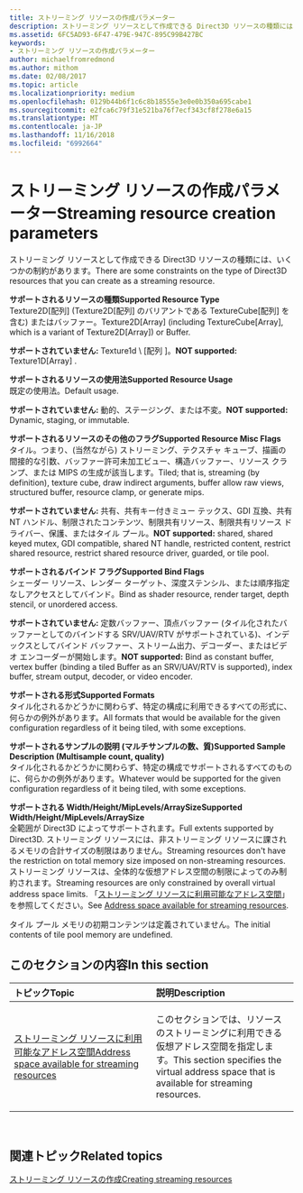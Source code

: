 ```yaml
---
title: ストリーミング リソースの作成パラメーター
description: ストリーミング リソースとして作成できる Direct3D リソースの種類には、いくつかの制約があります。
ms.assetid: 6FC5AD93-6F47-479E-947C-895C99B427BC
keywords:
- ストリーミング リソースの作成パラメーター
author: michaelfromredmond
ms.author: mithom
ms.date: 02/08/2017
ms.topic: article
ms.localizationpriority: medium
ms.openlocfilehash: 0129b44b6f1c6c8b18555e3e0e0b350a695cabe1
ms.sourcegitcommit: e2fca6c79f31e521ba76f7ecf343cf8f278e6a15
ms.translationtype: MT
ms.contentlocale: ja-JP
ms.lasthandoff: 11/16/2018
ms.locfileid: "6992664"
---
```

# <a name="streaming-resource-creation-parameters"></a><span data-ttu-id="8efc4-104">ストリーミング リソースの作成パラメーター</span><span class="sxs-lookup"><span data-stu-id="8efc4-104">Streaming resource creation parameters</span></span>


<span data-ttu-id="8efc4-105">ストリーミング リソースとして作成できる Direct3D リソースの種類には、いくつかの制約があります。</span><span class="sxs-lookup"><span data-stu-id="8efc4-105">There are some constraints on the type of Direct3D resources that you can create as a streaming resource.</span></span>

<span data-ttu-id="8efc4-106"><span id="Supported-Resource-Type"></span><span id="supported-resource-type"></span><span id="SUPPORTED-RESOURCE-TYPE"></span>**サポートされるリソースの種類**</span><span class="sxs-lookup"><span data-stu-id="8efc4-106"><span id="Supported-Resource-Type"></span><span id="supported-resource-type"></span><span id="SUPPORTED-RESOURCE-TYPE"></span>**Supported Resource Type**</span></span>  
<span data-ttu-id="8efc4-107">Texture2D\[配列\] (Texture2D\[配列\] のバリアントである TextureCube\[配列\] を含む) またはバッファー。</span><span class="sxs-lookup"><span data-stu-id="8efc4-107">Texture2D\[Array\] (including TextureCube\[Array\], which is a variant of Texture2D\[Array\]) or Buffer.</span></span>

<span data-ttu-id="8efc4-108">**サポートされていません:** Texture1d \ [配列 \]。</span><span class="sxs-lookup"><span data-stu-id="8efc4-108">**NOT supported:** Texture1D\[Array\] .</span></span>

<span data-ttu-id="8efc4-109"><span id="Supported-Resource-Usage"></span><span id="supported-resource-usage"></span><span id="SUPPORTED-RESOURCE-USAGE"></span>**サポートされるリソースの使用法**</span><span class="sxs-lookup"><span data-stu-id="8efc4-109"><span id="Supported-Resource-Usage"></span><span id="supported-resource-usage"></span><span id="SUPPORTED-RESOURCE-USAGE"></span>**Supported Resource Usage**</span></span>  
<span data-ttu-id="8efc4-110">既定の使用法。</span><span class="sxs-lookup"><span data-stu-id="8efc4-110">Default usage.</span></span>

<span data-ttu-id="8efc4-111">**サポートされていません:** 動的、ステージング、または不変。</span><span class="sxs-lookup"><span data-stu-id="8efc4-111">**NOT supported:** Dynamic, staging, or immutable.</span></span>

<span data-ttu-id="8efc4-112"><span id="Supported-Resource-Misc-Flags"></span><span id="supported-resource-misc-flags"></span><span id="SUPPORTED-RESOURCE-MISC-FLAGS"></span>**サポートされるリソースのその他のフラグ**</span><span class="sxs-lookup"><span data-stu-id="8efc4-112"><span id="Supported-Resource-Misc-Flags"></span><span id="supported-resource-misc-flags"></span><span id="SUPPORTED-RESOURCE-MISC-FLAGS"></span>**Supported Resource Misc Flags**</span></span>  
<span data-ttu-id="8efc4-113">タイル。つまり、(当然ながら) ストリーミング、テクスチャ キューブ、描画の間接的な引数、バッファー許可未加工ビュー、構造バッファー、リソース クランプ、または MIPS の生成が該当します。</span><span class="sxs-lookup"><span data-stu-id="8efc4-113">Tiled; that is, streaming (by definition), texture cube, draw indirect arguments, buffer allow raw views, structured buffer, resource clamp, or generate mips.</span></span>

<span data-ttu-id="8efc4-114">**サポートされていません:** 共有、共有キー付きミュー テックス、GDI 互換、共有 NT ハンドル、制限されたコンテンツ、制限共有リソース、制限共有リソース ドライバー、保護、またはタイル プール。</span><span class="sxs-lookup"><span data-stu-id="8efc4-114">**NOT supported:** shared, shared keyed mutex, GDI compatible, shared NT handle, restricted content, restrict shared resource, restrict shared resource driver, guarded, or tile pool.</span></span>

<span data-ttu-id="8efc4-115"><span id="Supported-Bind-Flags"></span><span id="supported-bind-flags"></span><span id="SUPPORTED-BIND-FLAGS"></span>**サポートされるバインド フラグ**</span><span class="sxs-lookup"><span data-stu-id="8efc4-115"><span id="Supported-Bind-Flags"></span><span id="supported-bind-flags"></span><span id="SUPPORTED-BIND-FLAGS"></span>**Supported Bind Flags**</span></span>  
<span data-ttu-id="8efc4-116">シェーダー リソース、レンダー ターゲット、深度ステンシル、または順序指定なしアクセスとしてバインド。</span><span class="sxs-lookup"><span data-stu-id="8efc4-116">Bind as shader resource, render target, depth stencil, or unordered access.</span></span>

<span data-ttu-id="8efc4-117">**サポートされていません:** 定数バッファー、頂点バッファー (タイル化されたバッファーとしてのバインドする SRV/UAV/RTV がサポートされている)、インデックスとしてバインド バッファー、ストリーム出力、デコーダー、またはビデオ エンコーダーが開始します。</span><span class="sxs-lookup"><span data-stu-id="8efc4-117">**NOT supported:** Bind as constant buffer, vertex buffer (binding a tiled Buffer as an SRV/UAV/RTV is supported), index buffer, stream output, decoder, or video encoder.</span></span>

<span data-ttu-id="8efc4-118"><span id="Supported-Formats"></span><span id="supported-formats"></span><span id="SUPPORTED-FORMATS"></span>**サポートされる形式**</span><span class="sxs-lookup"><span data-stu-id="8efc4-118"><span id="Supported-Formats"></span><span id="supported-formats"></span><span id="SUPPORTED-FORMATS"></span>**Supported Formats**</span></span>  
<span data-ttu-id="8efc4-119">タイル化されるかどうかに関わらず、特定の構成に利用できるすべての形式に、何らかの例外があります。</span><span class="sxs-lookup"><span data-stu-id="8efc4-119">All formats that would be available for the given configuration regardless of it being tiled, with some exceptions.</span></span>

<span data-ttu-id="8efc4-120"><span id="Supported-Sample-Description--Multisample-count--quality-"></span><span id="supported-sample-description--multisample-count--quality-"></span><span id="SUPPORTED-SAMPLE-DESCRIPTION--MULTISAMPLE-COUNT--QUALITY-"></span>**サポートされるサンプルの説明 (マルチサンプルの数、質)**</span><span class="sxs-lookup"><span data-stu-id="8efc4-120"><span id="Supported-Sample-Description--Multisample-count--quality-"></span><span id="supported-sample-description--multisample-count--quality-"></span><span id="SUPPORTED-SAMPLE-DESCRIPTION--MULTISAMPLE-COUNT--QUALITY-"></span>**Supported Sample Description (Multisample count, quality)**</span></span>  
<span data-ttu-id="8efc4-121">タイル化されるかどうかに関わらず、特定の構成でサポートされるすべてのものに、何らかの例外があります。</span><span class="sxs-lookup"><span data-stu-id="8efc4-121">Whatever would be supported for the given configuration regardless of it being tiled, with some exceptions.</span></span>

<span data-ttu-id="8efc4-122"><span id="Supported-Width-Height-MipLevels-ArraySize"></span><span id="supported-width-height-miplevels-arraysize"></span><span id="SUPPORTED-WIDTH-HEIGHT-MIPLEVELS-ARRAYSIZE"></span>**サポートされる Width/Height/MipLevels/ArraySize**</span><span class="sxs-lookup"><span data-stu-id="8efc4-122"><span id="Supported-Width-Height-MipLevels-ArraySize"></span><span id="supported-width-height-miplevels-arraysize"></span><span id="SUPPORTED-WIDTH-HEIGHT-MIPLEVELS-ARRAYSIZE"></span>**Supported Width/Height/MipLevels/ArraySize**</span></span>  
<span data-ttu-id="8efc4-123">全範囲が Direct3D によってサポートされます。</span><span class="sxs-lookup"><span data-stu-id="8efc4-123">Full extents supported by Direct3D.</span></span> <span data-ttu-id="8efc4-124">ストリーミング リソースには、非ストリーミング リソースに課されるメモリの合計サイズの制限はありません。</span><span class="sxs-lookup"><span data-stu-id="8efc4-124">Streaming resources don't have the restriction on total memory size imposed on non-streaming resources.</span></span> <span data-ttu-id="8efc4-125">ストリーミング リソースは、全体的な仮想アドレス空間の制限によってのみ制約されます。</span><span class="sxs-lookup"><span data-stu-id="8efc4-125">Streaming resources are only constrained by overall virtual address space limits.</span></span> <span data-ttu-id="8efc4-126">「[ストリーミング リソースに利用可能なアドレス空間](address-space-available-for-streaming-resources.md)」を参照してください。</span><span class="sxs-lookup"><span data-stu-id="8efc4-126">See [Address space available for streaming resources](address-space-available-for-streaming-resources.md).</span></span>

<span data-ttu-id="8efc4-127">タイル プール メモリの初期コンテンツは定義されていません。</span><span class="sxs-lookup"><span data-stu-id="8efc4-127">The initial contents of tile pool memory are undefined.</span></span>

## <a name="span-idin-this-sectionspanin-this-section"></a><span data-ttu-id="8efc4-128"><span id="in-this-section"></span>このセクションの内容</span><span class="sxs-lookup"><span data-stu-id="8efc4-128"><span id="in-this-section"></span>In this section</span></span>


<table>
<colgroup>
<col width="50%" />
<col width="50%" />
</colgroup>
<thead>
<tr class="header">
<th align="left"><span data-ttu-id="8efc4-129">トピック</span><span class="sxs-lookup"><span data-stu-id="8efc4-129">Topic</span></span></th>
<th align="left"><span data-ttu-id="8efc4-130">説明</span><span class="sxs-lookup"><span data-stu-id="8efc4-130">Description</span></span></th>
</tr>
</thead>
<tbody>
<tr class="odd">
<td align="left"><p><a href="address-space-available-for-streaming-resources.md"><span data-ttu-id="8efc4-131">ストリーミング リソースに利用可能なアドレス空間</span><span class="sxs-lookup"><span data-stu-id="8efc4-131">Address space available for streaming resources</span></span></a></p></td>
<td align="left"><p><span data-ttu-id="8efc4-132">このセクションでは、リソースのストリーミングに利用できる仮想アドレス空間を指定します。</span><span class="sxs-lookup"><span data-stu-id="8efc4-132">This section specifies the virtual address space that is available for streaming resources.</span></span></p></td>
</tr>
</tbody>
</table>

 

## <a name="span-idrelated-topicsspanrelated-topics"></a><span data-ttu-id="8efc4-133"><span id="related-topics"></span>関連トピック</span><span class="sxs-lookup"><span data-stu-id="8efc4-133"><span id="related-topics"></span>Related topics</span></span>


[<span data-ttu-id="8efc4-134">ストリーミング リソースの作成</span><span class="sxs-lookup"><span data-stu-id="8efc4-134">Creating streaming resources</span></span>](creating-streaming-resources.md)

 

 




